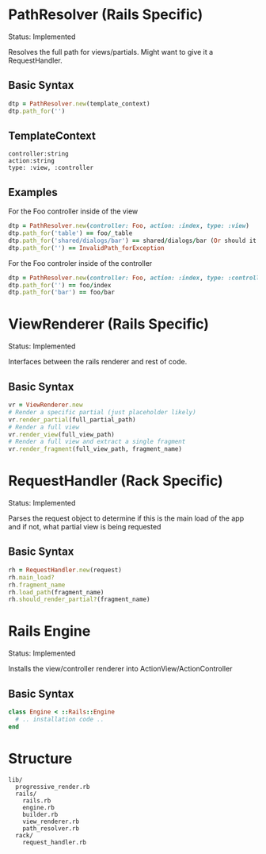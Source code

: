 # PathResolver (Rails Specific) #
Status: Implemented

Resolves the full path for views/partials. Might want to give it a RequestHandler.

## Basic Syntax ##
```ruby
dtp = PathResolver.new(template_context)
dtp.path_for('')
```

## TemplateContext ##
    controller:string
    action:string
    type: :view, :controller

## Examples ##
For the Foo controller inside of the view
```ruby
dtp = PathResolver.new(controller: Foo, action: :index, type: :view)
dtp.path_for('table') == foo/_table
dtp.path_for('shared/dialogs/bar') == shared/dialogs/bar (Or should it also search foo/shared/..?)
dtp.path_for('') == InvalidPath_forException
```

For the Foo controler inside of the controller
```ruby
dtp = PathResolver.new(controller: Foo, action: :index, type: :controller)
dtp.path_for('') == foo/index
dtp.path_for('bar') == foo/bar
```

# ViewRenderer (Rails Specific) #
Status: Implemented

Interfaces between the rails renderer and rest of code.

## Basic Syntax ##
```ruby
vr = ViewRenderer.new
# Render a specific partial (just placeholder likely)
vr.render_partial(full_partial_path)
# Render a full view
vr.render_view(full_view_path)
# Render a full view and extract a single fragment
vr.render_fragment(full_view_path, fragment_name)
```

# RequestHandler (Rack Specific) #
Status: Implemented

Parses the request object to determine if this is the main load of the app and if not, what partial view is being requested

## Basic Syntax ##
```ruby
rh = RequestHandler.new(request)
rh.main_load?
rh.fragment_name
rh.load_path(fragment_name)
rh.should_render_partial?(fragment_name)
```

# Rails Engine #
Status: Implemented

Installs the view/controller renderer into ActionView/ActionController

## Basic Syntax ##
```ruby
class Engine < ::Rails::Engine
  # .. installation code ..
end
```

# Structure #
```
lib/
  progressive_render.rb
  rails/
    rails.rb
    engine.rb
    builder.rb
    view_renderer.rb
    path_resolver.rb
  rack/
    request_handler.rb
```